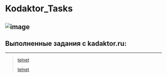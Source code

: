 # Kodaktor_Tasks
![image](https://user-images.githubusercontent.com/44378669/72217498-aecb6b00-353f-11ea-8834-3fdd638783ad.png)
---------------------------------
## Выполненные задания с kadaktor.ru:
---------------------------------
> [telnet](https://github.com/Legabog/Kodaktor_Tasks/tree/telnet)
>
> [telnet](https://github.com/Legabog/Kodaktor_Tasks/tree/telnet)

